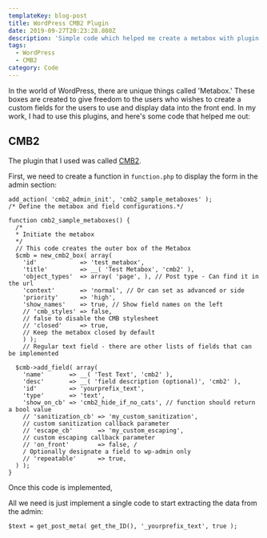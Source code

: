 ```yaml
---
templateKey: blog-post
title: WordPress CMB2 Plugin
date: 2019-09-27T20:23:28.808Z
description: 'Simple code which helped me create a metabox with plugin: CMB2 in WordPress.'
tags:
  - WordPress
  - CMB2
category: Code
---
```

In the world of WordPress, there are unique things called 'Metabox.' These boxes are created to give freedom to the users who wishes to create a custom fields for the users to use and display data into the front end. In my work, I had to use this plugins, and here's some code that helped me out:

## CMB2

The plugin that I used was called [CMB2](https://github.com/CMB2/CMB2).

First, we need to create a function in `function.php` to display the form in the admin section:

```
add_action( 'cmb2_admin_init', 'cmb2_sample_metaboxes' );
/* Define the metabox and field configurations.*/

function cmb2_sample_metaboxes() {    
  /*     
  * Initiate the metabox     
  */    
  // This code creates the outer box of the Metabox    
  $cmb = new_cmb2_box( array(
    'id'            => 'test_metabox',
    'title'         => __( 'Test Metabox', 'cmb2' ),
    'object_types'  => array( 'page', ), // Post type - Can find it in the url
    'context'       => 'normal', // Or can set as advanced or side
    'priority'      => 'high',
    'show_names'    => true, // Show field names on the left        
    // 'cmb_styles' => false, 
    // false to disable the CMB stylesheet
    // 'closed'     => true, 
    // Keep the metabox closed by default    
    ) );    
    // Regular text field - there are other lists of fields that can be implemented
    
  $cmb->add_field( array(
    'name'       => __( 'Test Text', 'cmb2' ),
    'desc'       => __( 'field description (optional)', 'cmb2' ),
    'id'         => 'yourprefix_text',
    'type'       => 'text',        
    'show_on_cb' => 'cmb2_hide_if_no_cats', // function should return a bool value
    // 'sanitization_cb' => 'my_custom_sanitization', 
    // custom sanitization callback parameter        
    // 'escape_cb'       => 'my_custom_escaping',  
    // custom escaping callback parameter        
    // 'on_front'        => false, /
    / Optionally designate a field to wp-admin only        
    // 'repeatable'      => true,   
  ) );
}
```



Once this code is implemented, 

All we need is just implement a single code to start extracting the data from the admin:

`$text = get_post_meta( get_the_ID(), '_yourprefix_text', true );`
